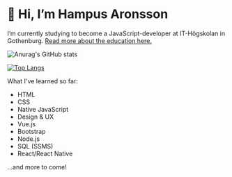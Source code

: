 # 👋 Hi, I’m Hampus Aronsson
I’m currently studying to become a JavaScript-developer at IT-Högskolan in Gothenburg. [Read more about the education here.](https://www.iths.se/courses/javascript-utvecklare/)

![Anurag's GitHub stats](https://github-readme-stats.vercel.app/api?username=HampZ99&show_icons=true&theme=dark)

[![Top Langs](https://github-readme-stats.vercel.app/api/top-langs/?username=HampZ99&theme=dark)](https://github.com/anuraghazra/github-readme-stats)

What I've learned so far:
- HTML 
- CSS
- Native JavaScript
- Design & UX
- Vue.js 
- Bootstrap 
- Node.js
- SQL (SSMS)
- React/React Native

...and more to come!

